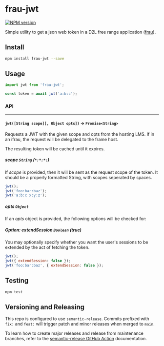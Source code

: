 # frau-jwt

[![NPM version](https://img.shields.io/npm/v/frau-jwt.svg)](https://www.npmjs.org/package/frau-jwt)

Simple utility to get a json web token in a D2L free range application ([frau](https://www.npmjs.com/browse/keyword/frau)).

## Install
```sh
npm install frau-jwt --save
```

## Usage

```js
import jwt from 'frau-jwt';

const token = await jwt('a:b:c');
```

### API

---

#### `jwt([String scope][, Object opts])` -> `Promise<String>`

Requests a JWT with the given scope and opts from the hosting LMS. If in an ifrau, the request will be delegated to the frame host. 

The resulting token will be cached until it expires.

##### scope `String` _(`*:*:*:`)_

If _scope_ is provided, then it will be sent as the request scope of the token.
It should be a properly formatted String, with scopes seperated by spaces.

```js
jwt();
jwt('foo:bar:baz');
jwt('a:b:c x:y:z');
```

##### opts `Object`

If an _opts_ object is provided, the following options will be checked for:

##### Option: extendSession `Boolean` _(true)_

You may optionally specify whether you want the user's sessions to be extended by the act of fetching the token.

```js
jwt();
jwt({ extendSession: false });
jwt('foo:bar:baz', { extendSession: false });
```

## Testing

```bash
npm test
```

## Versioning and Releasing

This repo is configured to use `semantic-release`. Commits prefixed with `fix:` and `feat:` will trigger patch and minor releases when merged to `main`.

To learn how to create major releases and release from maintenance branches, refer to the [semantic-release GitHub Action](https://github.com/BrightspaceUI/actions/tree/main/semantic-release) documentation.
